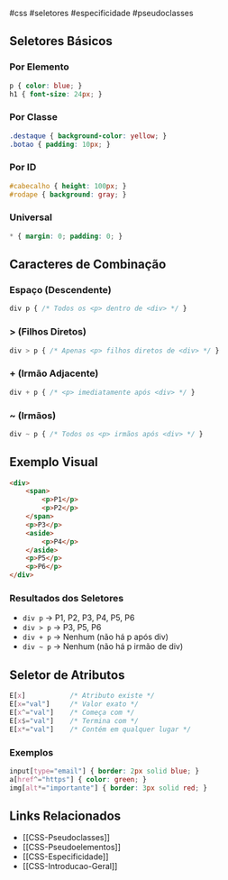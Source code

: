 #css #seletores #especificidade #pseudoclasses

## Seletores Básicos

### Por Elemento
```css
p { color: blue; }
h1 { font-size: 24px; }
```

### Por Classe
```css
.destaque { background-color: yellow; }
.botao { padding: 10px; }
```

### Por ID
```css
#cabecalho { height: 100px; }
#rodape { background: gray; }
```

### Universal
```css
* { margin: 0; padding: 0; }
```

## Caracteres de Combinação

### Espaço (Descendente)
```css
div p { /* Todos os <p> dentro de <div> */ }
```

### > (Filhos Diretos)
```css
div > p { /* Apenas <p> filhos diretos de <div> */ }
```

### + (Irmão Adjacente)
```css
div + p { /* <p> imediatamente após <div> */ }
```

### ~ (Irmãos)
```css
div ~ p { /* Todos os <p> irmãos após <div> */ }
```

## Exemplo Visual
```html
<div>
    <span>
        <p>P1</p>
        <p>P2</p>
    </span>
    <p>P3</p>
    <aside>
        <p>P4</p>
    </aside>
    <p>P5</p>
    <p>P6</p>
</div>
```

### Resultados dos Seletores
- `div p` → P1, P2, P3, P4, P5, P6
- `div > p` → P3, P5, P6
- `div + p` → Nenhum (não há p após div)
- `div ~ p` → Nenhum (não há p irmão de div)

## Seletor de Atributos
```css
E[x]           /* Atributo existe */
E[x="val"]     /* Valor exato */
E[x^="val"]    /* Começa com */
E[x$="val"]    /* Termina com */
E[x*="val"]    /* Contém em qualquer lugar */
```

### Exemplos
```css
input[type="email"] { border: 2px solid blue; }
a[href^="https"] { color: green; }
img[alt*="importante"] { border: 3px solid red; }
```

## Links Relacionados
- [[CSS-Pseudoclasses]]
- [[CSS-Pseudoelementos]]
- [[CSS-Especificidade]]
- [[CSS-Introducao-Geral]]